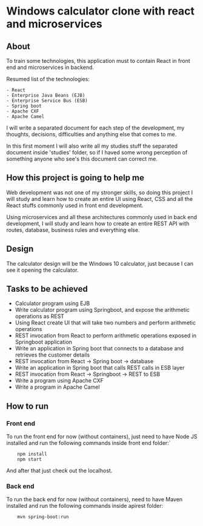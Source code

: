 # Windows calculator clone with react and microservices

## About

To train some technologies, this application must to contain React in front end and microservices
in backend. 

Resumed list of the technologies:

	- React
	- Enterprise Java Beans (EJB)
	- Enterprise Service Bus (ESB)
	- Spring boot
	- Apache CXF
	- Apache Camel

I will write a separated document for each step of the development, my thoughts, decisions, difficulties
and anything else that comes to me.

In this first moment I will also write all my studies stuff the separated document inside 'studies' folder,
so if I haved some wrong perception of something anyone who see's this document can correct me.

## How this project is going to help me

Web development was not one of my stronger skills, so doing this project I will study and learn how
to create an entire UI using React, CSS and all the React stuffs commonly used in front end development.

Using microservices and all these architectures commonly used in back end development, I will study and 
learn how to create an entire REST API with routes, database, business rules and everything else.

## Design

The calculator design will be the Windows 10 calculator, just because I can see it opening the calculator.

## Tasks to be achieved

- Calculator program using EJB
- Write calculator program using Springboot, and expose the arithmetic operations as REST
- Using React create UI that will take two numbers and perform arithmetic operations
- REST invocation from React to perform arithmetic operations exposed in Springboot application
- Write an application in Spring boot that connects to a database and retrieves the customer details
- REST invocation from React -> Spring boot -> database
- Write an application in Spring boot that calls REST calls in ESB layer
- REST invocation from React -> Springboot -> REST to ESB
- Write a program using Apache CXF
- Write a program in Apache Camel

## How to run

### Front end

To run the front end for now (without containers), just need to have Node JS installed and run the following commands inside front end folder:`

```
	npm install
	npm start
```

And after that just check out the localhost.

### Back end

To run the back end for now (without containers), need to have Maven installed and run the following commands inside apirest folder:

```
	mvn spring-boot:run
```